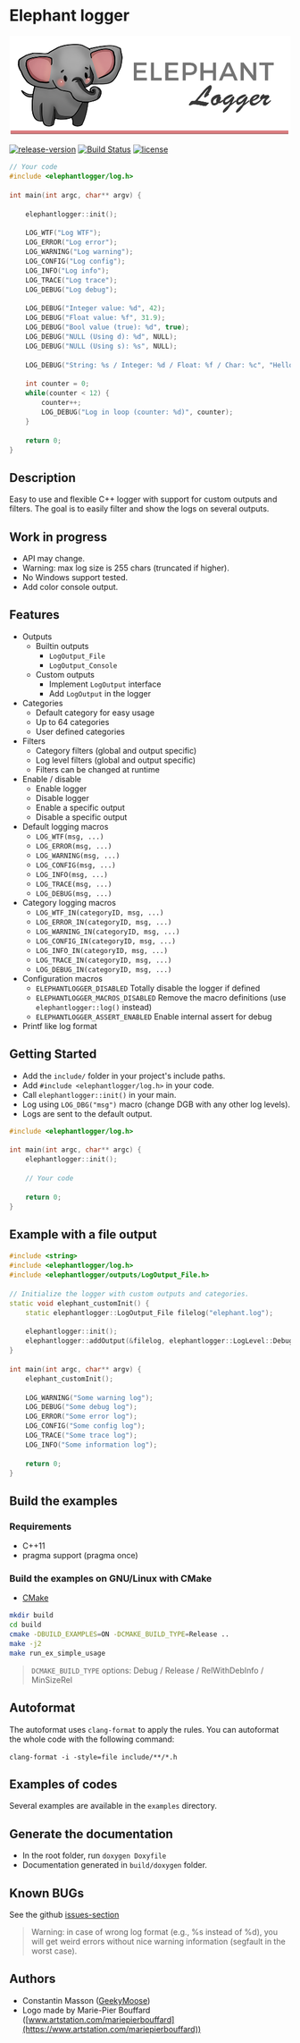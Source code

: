 # Elephant logger

![elephantlogger-logo](logo.png)

[![release-version](https://img.shields.io/badge/release-beta--version-red.svg)](</>)
[![Build Status](https://travis-ci.org/GeekyMoose/elephant-logger.svg?branch=dev)](<https://travis-ci.org/GeekyMoose/elephant-logger>)
[![license](https://img.shields.io/badge/license-Apache-blue.svg)](<https://github.com/GeekyMoose/elephant-logger-realtime/blob/dev/LICENSE.txt>)

```c++
// Your code
#include <elephantlogger/log.h>

int main(int argc, char** argv) {

    elephantlogger::init();

    LOG_WTF("Log WTF");
    LOG_ERROR("Log error");
    LOG_WARNING("Log warning");
    LOG_CONFIG("Log config");
    LOG_INFO("Log info");
    LOG_TRACE("Log trace");
    LOG_DEBUG("Log debug");

    LOG_DEBUG("Integer value: %d", 42);
    LOG_DEBUG("Float value: %f", 31.9);
    LOG_DEBUG("Bool value (true): %d", true);
    LOG_DEBUG("NULL (Using d): %d", NULL);
    LOG_DEBUG("NULL (Using s): %s", NULL);

    LOG_DEBUG("String: %s / Integer: %d / Float: %f / Char: %c", "Hello", 2, 7.1, 'c');

    int counter = 0;
    while(counter < 12) {
        counter++;
        LOG_DEBUG("Log in loop (counter: %d)", counter);
    }

    return 0;
}
```

## Description

Easy to use and flexible C++ logger with support for custom outputs and filters.
The goal is to easily filter and show the logs on several outputs.

## Work in progress

- API may change.
- Warning: max log size is 255 chars (truncated if higher).
- No Windows support tested.
- Add color console output.

## Features

- Outputs
  - Builtin outputs
    - `LogOutput_File`
    - `LogOutput_Console`
  - Custom outputs
    - Implement `LogOutput` interface
    - Add `LogOutput` in the logger
- Categories
  - Default category for easy usage
  - Up to 64 categories
  - User defined categories
- Filters
  - Category filters (global and output specific)
  - Log level filters (global and output specific)
  - Filters can be changed at runtime
- Enable / disable
  - Enable logger
  - Disable logger
  - Enable a specific output
  - Disable a specific output
- Default logging macros
  - `LOG_WTF(msg, ...)`
  - `LOG_ERROR(msg, ...)`
  - `LOG_WARNING(msg, ...)`
  - `LOG_CONFIG(msg, ...)`
  - `LOG_INFO(msg, ...)`
  - `LOG_TRACE(msg, ...)`
  - `LOG_DEBUG(msg, ...)`
- Category logging macros
  - `LOG_WTF_IN(categoryID, msg, ...)`
  - `LOG_ERROR_IN(categoryID, msg, ...)`
  - `LOG_WARNING_IN(categoryID, msg, ...)`
  - `LOG_CONFIG_IN(categoryID, msg, ...)`
  - `LOG_INFO_IN(categoryID, msg, ...)`
  - `LOG_TRACE_IN(categoryID, msg, ...)`
  - `LOG_DEBUG_IN(categoryID, msg, ...)`
- Configuration macros
  - `ELEPHANTLOGGER_DISABLED` Totally disable the logger if defined
  - `ELEPHANTLOGGER_MACROS_DISABLED` Remove the macro definitions (use `elephantlogger::log()` instead)
  - `ELEPHANTLOGGER_ASSERT_ENABLED` Enable internal assert for debug
- Printf like log format

## Getting Started

- Add the `include/` folder in your project's include paths.
- Add `#include <elephantlogger/log.h>` in your code.
- Call `elephantlogger::init()` in your main.
- Log using `LOG_DBG("msg")` macro (change DGB with any other log levels).
- Logs are sent to the default output.

```c++
#include <elephantlogger/log.h>

int main(int argc, char** argc) {
    elephantlogger::init();

    // Your code

    return 0;
}
```

## Example with a file output

```c++
#include <string>
#include <elephantlogger/log.h>
#include <elephantlogger/outputs/LogOutput_File.h>

// Initialize the logger with custom outputs and categories.
static void elephant_customInit() {
    static elephantlogger::LogOutput_File filelog("elephant.log");

    elephantlogger::init();
    elephantlogger::addOutput(&filelog, elephantlogger::LogLevel::Debug);
}

int main(int argc, char** argv) {
    elephant_customInit();

    LOG_WARNING("Some warning log");
    LOG_DEBUG("Some debug log");
    LOG_ERROR("Some error log");
    LOG_CONFIG("Some config log");
    LOG_TRACE("Some trace log");
    LOG_INFO("Some information log");

    return 0;
}
```

## Build the examples

### Requirements

- C++11
- pragma support (pragma once)

### Build the examples on GNU/Linux with CMake

- [CMake](https://cmake.org/)

```bash
mkdir build
cd build
cmake -DBUILD_EXAMPLES=ON -DCMAKE_BUILD_TYPE=Release ..
make -j2
make run_ex_simple_usage
```

> `DCMAKE_BUILD_TYPE` options: Debug / Release / RelWithDebInfo / MinSizeRel

## Autoformat

The autoformat uses `clang-format` to apply the rules.
You can autoformat the whole code with the following command:

`clang-format -i -style=file include/**/*.h`

## Examples of codes

Several examples are available in the `examples` directory.

## Generate the documentation

- In the root folder, run `doxygen Doxyfile`
- Documentation generated in `build/doxygen` folder.

## Known BUGs

See the github [issues-section](https://github.com/GeekyMoose/elephant-logger/issues)

> Warning: in case of wrong log format (e.g., %s instead of %d),
> you will get weird errors without nice warning information (segfault in the worst case).

## Authors

- Constantin Masson ([GeekyMoose](https://github.com/GeekyMoose))
- Logo made by Marie-Pier Bouffard ([www.artstation.com/mariepierbouffard](https://www.artstation.com/mariepierbouffard))
